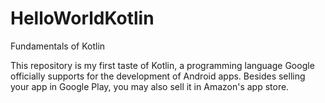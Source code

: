 # HelloWorldKotlin
Fundamentals of Kotlin

This repository is my first taste of Kotlin, a programming language Google officially supports for the development of Android apps. Besides selling your app in Google Play, you may also sell it in Amazon's app store.

